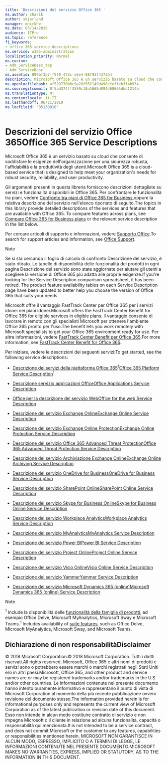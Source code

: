 ```yaml
---
title: 'Descrizioni del servizio Office 365 '
ms.author: sharik
author: skjerland
manager: mnirkhe
ms.date: 03/14/2019
audience: ITPro
ms.topic: reference
f1_keywords:
- office-365-service-descriptions
ms.service: o365-administration
localization_priority: Normal
ms.custom:
- Adm_ServiceDesc_top
- Adm_ServiceDesc
ms.assetid: 899bf3b7-f9f0-4f3c-a5e4-88f93f4373b4
description: Microsoft Office 365 è un servizio basato su cloud che consente di soddisfare le esigenze dell'organizzazione per una sicurezza robusta, l'affidabilità e la produttività degli utenti.
ms.openlocfilehash: af529770b0c9a28f55f149d498cfeffeb3f4b934
ms.sourcegitcommit: 0f5ad374ff3559c10a1665d894d68665dbd1214b
ms.translationtype: MT
ms.contentlocale: it-IT
ms.lasthandoff: 06/21/2019
ms.locfileid: "35130910"
---
```

# <a name="office-365-service-descriptions"></a><span data-ttu-id="e4be6-103">Descrizioni del servizio Office 365</span><span class="sxs-lookup"><span data-stu-id="e4be6-103">Office 365 Service Descriptions</span></span> 

<span data-ttu-id="e4be6-104">Microsoft Office 365 è un servizio basato su cloud che consente di soddisfare le esigenze dell'organizzazione per una sicurezza robusta, l'affidabilità e la produttività degli utenti.</span><span class="sxs-lookup"><span data-stu-id="e4be6-104">Microsoft Office 365 is a cloud-based service that is designed to help meet your organization's needs for robust security, reliability, and user productivity.</span></span> 
  
<span data-ttu-id="e4be6-p101">Gli argomenti presenti in questa libreria forniscono descrizioni dettagliate su servizi e funzionalità disponibili in Office 365. Per confrontare le funzionalità tra piani, vedere [Confronto tra piani di Office 365 for Business ](http://go.microsoft.com/fwlink/?LinkID=799177&amp;clcid=0x409) oppure la relativa descrizione del servizio nell'elenco riportato di seguito.</span><span class="sxs-lookup"><span data-stu-id="e4be6-p101">The topics in this library provide detailed descriptions of the services and features that are available with Office 365. To compare features across plans, see [Compare Office 365 for Business plans](http://go.microsoft.com/fwlink/?LinkID=799177&amp;clcid=0x409) or the relevant service description in the list below.</span></span> 
  
<span data-ttu-id="e4be6-107">Per cercare articoli di supporto e informazioni, vedere [Supporto Office](https://support.office.com/).</span><span class="sxs-lookup"><span data-stu-id="e4be6-107">To search for support articles and information, see [Office Support](https://support.office.com/).</span></span>
  
> [!NOTE]
> <span data-ttu-id="e4be6-p102">Se si sta cercando il foglio di calcolo di confronto Descrizione del servizio, è stato ritirato. Le tabelle di disponibilità delle funzionalità dei prodotti in ogni pagina Descrizione del servizio sono state aggiornate per aiutare gli utenti a scegliere la versione di Office 365 più adatta alle proprie esigenze.</span><span class="sxs-lookup"><span data-stu-id="e4be6-p102">If you're looking for the Service Description comparison spreadsheet, it has been retired. The product feature availability tables on each Service Description page have been updated to better help you choose the version of Office 365 that suits your needs.</span></span> 
  
<span data-ttu-id="e4be6-110">Microsoft offre il vantaggio FastTrack Center per Office 365 per i servizi idonei nei piani idonei.</span><span class="sxs-lookup"><span data-stu-id="e4be6-110">Microsoft offers the FastTrack Center Benefit for Office 365 for eligible services in eligible plans.</span></span> <span data-ttu-id="e4be6-111">Il vantaggio consente di lavorare in remoto con gli specialisti Microsoft per ottenere l'ambiente Office 365 pronto per l'uso.</span><span class="sxs-lookup"><span data-stu-id="e4be6-111">The benefit lets you work remotely with Microsoft specialists to get your Office 365 environment ready for use.</span></span> <span data-ttu-id="e4be6-112">Per altre informazioni, vedere [FastTrack Center Benefit per Office 365](https://docs.microsoft.com/fasttrack/O365-fasttrack-benefit-for-office-365).</span><span class="sxs-lookup"><span data-stu-id="e4be6-112">For more information, see [FastTrack Center Benefit for Office 365](https://docs.microsoft.com/fasttrack/O365-fasttrack-benefit-for-office-365).</span></span>
  
<span data-ttu-id="e4be6-113">Per iniziare, vedere le descrizioni dei seguenti servizi:</span><span class="sxs-lookup"><span data-stu-id="e4be6-113">To get started, see the following service descriptions:</span></span>
  
- <span data-ttu-id="e4be6-114">[Descrizione dei servizi della piattaforma Office 365](office-365-platform-service-description/office-365-platform-service-description.md)<sup>1</sup></span><span class="sxs-lookup"><span data-stu-id="e4be6-114">[Office 365 Platform Service Description](office-365-platform-service-description/office-365-platform-service-description.md)<sup>1</sup></span></span>
    
- [<span data-ttu-id="e4be6-115">Descrizione servizio applicazioni Office</span><span class="sxs-lookup"><span data-stu-id="e4be6-115">Office Applications Service Description</span></span>](office-applications-service-description/office-applications-service-description.md)
    
- [<span data-ttu-id="e4be6-116">Office per la descrizione del servizio Web</span><span class="sxs-lookup"><span data-stu-id="e4be6-116">Office for the web Service Description</span></span>](office-online-service-description/office-online-service-description.md)
    
- [<span data-ttu-id="e4be6-117">Descrizione del servizio Exchange Online</span><span class="sxs-lookup"><span data-stu-id="e4be6-117">Exchange Online Service Description</span></span>](exchange-online-service-description/exchange-online-service-description.md)
    
- [<span data-ttu-id="e4be6-118">Descrizione del servizio Exchange Online Protection</span><span class="sxs-lookup"><span data-stu-id="e4be6-118">Exchange Online Protection Service Description</span></span>](exchange-online-protection-service-description/exchange-online-protection-service-description.md)
    
- [<span data-ttu-id="e4be6-119">Descrizione del servizio Office 365 Advanced Threat Protection</span><span class="sxs-lookup"><span data-stu-id="e4be6-119">Office 365 Advanced Threat Protection Service Description</span></span>](office-365-advanced-threat-protection-service-description.md)
    
- [<span data-ttu-id="e4be6-120">Descrizione del servizio Archiviazione Exchange Online</span><span class="sxs-lookup"><span data-stu-id="e4be6-120">Exchange Online Archiving Service Description</span></span>](exchange-online-archiving-service-description/exchange-online-archiving-service-description.md)
    
- [<span data-ttu-id="e4be6-121">Descrizione del servizio OneDrive for Business</span><span class="sxs-lookup"><span data-stu-id="e4be6-121">OneDrive for Business Service Description</span></span>](onedrive-for-business-service-description.md)
    
- [<span data-ttu-id="e4be6-122">Descrizione del servizio SharePoint Online</span><span class="sxs-lookup"><span data-stu-id="e4be6-122">SharePoint Online Service Description</span></span>](sharepoint-online-service-description/sharepoint-online-service-description.md)
    
- [<span data-ttu-id="e4be6-123">Descrizione del servizio Skype for Business Online</span><span class="sxs-lookup"><span data-stu-id="e4be6-123">Skype for Business Online Service Description</span></span>](skype-for-business-online-service-description/skype-for-business-online-service-description.md)
    
- [<span data-ttu-id="e4be6-124">Descrizione del servizio Workplace Analytics</span><span class="sxs-lookup"><span data-stu-id="e4be6-124">Workplace Analytics Service Description</span></span>](workplace-analytics-service-description.md)

- [<span data-ttu-id="e4be6-125">Descrizione del servizio MyAnalytics</span><span class="sxs-lookup"><span data-stu-id="e4be6-125">MyAnalytics Service Description</span></span>](mya-service-description.md)
    
- [<span data-ttu-id="e4be6-126">Descrizione del servizio Power BI</span><span class="sxs-lookup"><span data-stu-id="e4be6-126">Power BI Service Description</span></span>](power-bi-service-description.md)
    
- [<span data-ttu-id="e4be6-127">Descrizione del servizio Project Online</span><span class="sxs-lookup"><span data-stu-id="e4be6-127">Project Online Service Description</span></span>](project-online-service-description/project-online-service-description.md)
    
- [<span data-ttu-id="e4be6-128">Descrizione del servizio Visio Online</span><span class="sxs-lookup"><span data-stu-id="e4be6-128">Visio Online Service Description</span></span>](visio-online-service-description/visio-online-service-description.md)
    
- [<span data-ttu-id="e4be6-129">Descrizione del servizio Yammer</span><span class="sxs-lookup"><span data-stu-id="e4be6-129">Yammer Service Description</span></span>](yammer-service-description/yammer-service-description.md)
    
- [<span data-ttu-id="e4be6-130">Descrizione del servizio Microsoft Dynamics 365 (online)</span><span class="sxs-lookup"><span data-stu-id="e4be6-130">Microsoft Dynamics 365 (online) Service Description</span></span>](microsoft-dynamics-365-online-service-description.md)
    
> [!NOTE]
> <span data-ttu-id="e4be6-131"><sup>1</sup> Include la disponibilità delle [funzionalità della famiglia di prodotti](https://technet.microsoft.com/EN-US/library/office-365-suite-features.aspx), ad esempio Office Delve, Microsoft MyAnalytics, Microsoft Sway e Microsoft Teams.</span><span class="sxs-lookup"><span data-stu-id="e4be6-131"><sup>1</sup> Includes availability of [suite features](https://technet.microsoft.com/EN-US/library/office-365-suite-features.aspx), such as Office Delve, Microsoft MyAnalytics, Microsoft Sway, and Microsoft Teams.</span></span> 
  
## <a name="disclaimer"></a><span data-ttu-id="e4be6-132">Dichiarazione di non responsabilità</span><span class="sxs-lookup"><span data-stu-id="e4be6-132">Disclaimer</span></span>

<span data-ttu-id="e4be6-133">© 2018 Microsoft Corporation.</span><span class="sxs-lookup"><span data-stu-id="e4be6-133">© 2018 Microsoft Corporation.</span></span> <span data-ttu-id="e4be6-134">Tutti i diritti riservati.</span><span class="sxs-lookup"><span data-stu-id="e4be6-134">All rights reserved.</span></span> <span data-ttu-id="e4be6-135">Microsoft, Office 365 e altri nomi di prodotti e servizi sono o potrebbero essere marchi o marchi registrati negli Stati Uniti e/o in altri paesi.</span><span class="sxs-lookup"><span data-stu-id="e4be6-135">Microsoft, Office 365, and other product and service names are or may be registered trademarks and/or trademarks in the U.S. and/or other countries.</span></span> <span data-ttu-id="e4be6-136">Le informazioni contenute nel presente documento hanno intento puramente informativo e rappresentano il punto di vista di Microsoft Corporation al momento della più recente pubblicazione ovvero revisione del documento stesso.</span><span class="sxs-lookup"><span data-stu-id="e4be6-136">The information provided herein is for informational purposes only and represents the current view of Microsoft Corporation as of the latest publication or revision date of this document.</span></span> <span data-ttu-id="e4be6-137">Esso non intende in alcun modo costituire contratto di servizio e non impegna Microsoft o il cliente in relazione ad alcuna funzionalità, capacità o responsabilità qui menzionata.</span><span class="sxs-lookup"><span data-stu-id="e4be6-137">It is not intended to be a service contract, and does not commit Microsoft or the customer to any features, capabilities or responsibilities mentioned herein.</span></span> <span data-ttu-id="e4be6-138">MICROSOFT NON GARANTISCE IN ALCUN MODO, ESPRESSO, IMPLICITO O A TERMINI DI LEGGE, LE INFORMAZIONI CONTENUTE NEL PRESENTE DOCUMENTO.</span><span class="sxs-lookup"><span data-stu-id="e4be6-138">MICROSOFT MAKES NO WARRANTIES, EXPRESS, IMPLIED OR STATUTORY, AS TO THE INFORMATION IN THIS DOCUMENT.</span></span> 
  
